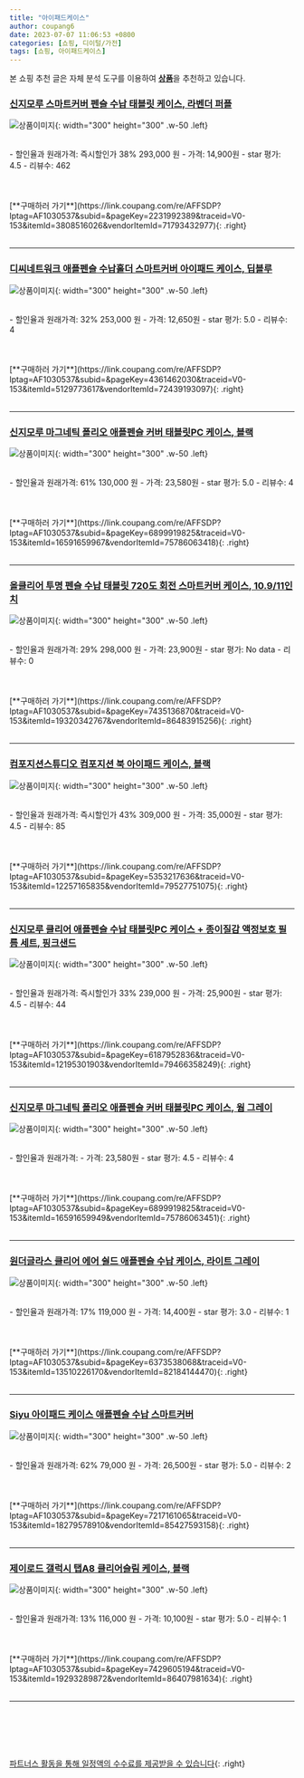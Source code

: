 ```yaml
---
title: "아이패드케이스"
author: coupang6
date: 2023-07-07 11:06:53 +0800
categories: [쇼핑, 디이털/가전]
tags: [쇼핑, 아이패드케이스]
---
```


본 쇼핑 추천 글은 자체 분석 도구를 이용하여 [**상품**](https://link.coupang.com/a/bao1ui)을 추천하고 있습니다.

### [신지모루 스마트커버 펜슬 수납 태블릿 케이스, 라벤더 퍼플](https://link.coupang.com/re/AFFSDP?lptag=AF1030537&subid=&pageKey=2231992389&traceid=V0-153&itemId=3808516026&vendorItemId=71793432977)

![상품이미지](https://thumbnail10.coupangcdn.com/thumbnails/remote/230x230ex/image/retail/images/8579761251575011-fb7b3dd9-f9ee-4999-8d3c-12f40f690a3a.jpg){: width="300" height="300" .w-50 .left}


<br>
- 할인율과 원래가격: 즉시할인가 38%  293,000   원
- 가격: 14,900원
- star 평가: 4.5
- 리뷰수: 462
<br>
<br>
<br>
<br>
[**구매하러 가기**](https://link.coupang.com/re/AFFSDP?lptag=AF1030537&subid=&pageKey=2231992389&traceid=V0-153&itemId=3808516026&vendorItemId=71793432977){: .right}
<br>
<br>

---

### [디씨네트워크 애플펜슬 수납홀더 스마트커버 아이패드 케이스, 딥블루](https://link.coupang.com/re/AFFSDP?lptag=AF1030537&subid=&pageKey=4361462030&traceid=V0-153&itemId=5129773617&vendorItemId=72439193097)

![상품이미지](https://thumbnail6.coupangcdn.com/thumbnails/remote/230x230ex/image/rs_quotation_api/07f1/9ccb445f8c04de7e63e5993e4f70867ba96aadc71e626b4fc08e8c4d83e6.jpg){: width="300" height="300" .w-50 .left}


<br>
- 할인율과 원래가격: 32%  253,000   원
- 가격: 12,650원
- star 평가: 5.0
- 리뷰수: 4
<br>
<br>
<br>
<br>
[**구매하러 가기**](https://link.coupang.com/re/AFFSDP?lptag=AF1030537&subid=&pageKey=4361462030&traceid=V0-153&itemId=5129773617&vendorItemId=72439193097){: .right}
<br>
<br>

---

### [신지모루 마그네틱 폴리오 애플펜슬 커버 태블릿PC 케이스, 블랙](https://link.coupang.com/re/AFFSDP?lptag=AF1030537&subid=&pageKey=6899919825&traceid=V0-153&itemId=16591659967&vendorItemId=75786063418)

![상품이미지](https://thumbnail7.coupangcdn.com/thumbnails/remote/230x230ex/image/retail/images/2971649585598396-0d6dc9b6-493e-42dc-8757-ba1d4f42f83f.jpg){: width="300" height="300" .w-50 .left}


<br>
- 할인율과 원래가격: 61%  130,000   원
- 가격: 23,580원
- star 평가: 5.0
- 리뷰수: 4
<br>
<br>
<br>
<br>
[**구매하러 가기**](https://link.coupang.com/re/AFFSDP?lptag=AF1030537&subid=&pageKey=6899919825&traceid=V0-153&itemId=16591659967&vendorItemId=75786063418){: .right}
<br>
<br>

---

### [올클리어 투명 펜슬 수납 태블릿 720도 회전 스마트커버 케이스, 10.9/11인치](https://link.coupang.com/re/AFFSDP?lptag=AF1030537&subid=&pageKey=7435136870&traceid=V0-153&itemId=19320342767&vendorItemId=86483915256)

![상품이미지](https://thumbnail10.coupangcdn.com/thumbnails/remote/230x230ex/image/vendor_inventory/8474/18d5e2cb43d7aab34c630d84d7cbb49fdb7ea41a55b6cea6f363207b62ef.jpg){: width="300" height="300" .w-50 .left}


<br>
- 할인율과 원래가격: 29%  298,000   원
- 가격: 23,900원
- star 평가: No data
- 리뷰수: 0
<br>
<br>
<br>
<br>
[**구매하러 가기**](https://link.coupang.com/re/AFFSDP?lptag=AF1030537&subid=&pageKey=7435136870&traceid=V0-153&itemId=19320342767&vendorItemId=86483915256){: .right}
<br>
<br>

---

### [컴포지션스튜디오 컴포지션 북 아이패드 케이스, 블랙](https://link.coupang.com/re/AFFSDP?lptag=AF1030537&subid=&pageKey=5353217636&traceid=V0-153&itemId=12257165835&vendorItemId=79527751075)

![상품이미지](https://thumbnail6.coupangcdn.com/thumbnails/remote/230x230ex/image/retail/images/2021/11/22/14/3/d178f3bc-547b-4b03-9394-6c6d38d8f8b3.jpg){: width="300" height="300" .w-50 .left}


<br>
- 할인율과 원래가격: 즉시할인가 43%  309,000   원
- 가격: 35,000원
- star 평가: 4.5
- 리뷰수: 85
<br>
<br>
<br>
<br>
[**구매하러 가기**](https://link.coupang.com/re/AFFSDP?lptag=AF1030537&subid=&pageKey=5353217636&traceid=V0-153&itemId=12257165835&vendorItemId=79527751075){: .right}
<br>
<br>

---

### [신지모루 클리어 애플펜슬 수납 태블릿PC 케이스 + 종이질감 액정보호 필름 세트, 핑크샌드](https://link.coupang.com/re/AFFSDP?lptag=AF1030537&subid=&pageKey=6187952836&traceid=V0-153&itemId=12195301903&vendorItemId=79466358249)

![상품이미지](https://thumbnail7.coupangcdn.com/thumbnails/remote/230x230ex/image/retail/images/8998721274965934-5f067707-cb51-48fb-a7da-dc7e8fdc7afd.jpg){: width="300" height="300" .w-50 .left}


<br>
- 할인율과 원래가격: 즉시할인가 33%  239,000   원
- 가격: 25,900원
- star 평가: 4.5
- 리뷰수: 44
<br>
<br>
<br>
<br>
[**구매하러 가기**](https://link.coupang.com/re/AFFSDP?lptag=AF1030537&subid=&pageKey=6187952836&traceid=V0-153&itemId=12195301903&vendorItemId=79466358249){: .right}
<br>
<br>

---

### [신지모루 마그네틱 폴리오 애플펜슬 커버 태블릿PC 케이스, 웜 그레이](https://link.coupang.com/re/AFFSDP?lptag=AF1030537&subid=&pageKey=6899919825&traceid=V0-153&itemId=16591659949&vendorItemId=75786063451)

![상품이미지](https://thumbnail9.coupangcdn.com/thumbnails/remote/230x230ex/image/retail/images/3138008791483565-6a35b38c-adbd-4611-845a-62c3428b5bbd.jpg){: width="300" height="300" .w-50 .left}


<br>
- 할인율과 원래가격: 
- 가격: 23,580원
- star 평가: 4.5
- 리뷰수: 4
<br>
<br>
<br>
<br>
[**구매하러 가기**](https://link.coupang.com/re/AFFSDP?lptag=AF1030537&subid=&pageKey=6899919825&traceid=V0-153&itemId=16591659949&vendorItemId=75786063451){: .right}
<br>
<br>

---

### [원더글라스 클리어 에어 쉴드 애플펜슬 수납 케이스, 라이트 그레이](https://link.coupang.com/re/AFFSDP?lptag=AF1030537&subid=&pageKey=6373538068&traceid=V0-153&itemId=13510226170&vendorItemId=82184144470)

![상품이미지](https://thumbnail10.coupangcdn.com/thumbnails/remote/230x230ex/image/vendor_inventory/1d46/5438b379ecbe39e591273b0b1df1737062f61c84df0acacaa91e72e450f4.jpg){: width="300" height="300" .w-50 .left}


<br>
- 할인율과 원래가격: 17%  119,000   원
- 가격: 14,400원
- star 평가: 3.0
- 리뷰수: 1
<br>
<br>
<br>
<br>
[**구매하러 가기**](https://link.coupang.com/re/AFFSDP?lptag=AF1030537&subid=&pageKey=6373538068&traceid=V0-153&itemId=13510226170&vendorItemId=82184144470){: .right}
<br>
<br>

---

### [Siyu 아이패드 케이스 애플펜슬 수납 스마트커버](https://link.coupang.com/re/AFFSDP?lptag=AF1030537&subid=&pageKey=7217161065&traceid=V0-153&itemId=18279578910&vendorItemId=85427593158)

![상품이미지](https://thumbnail6.coupangcdn.com/thumbnails/remote/230x230ex/image/vendor_inventory/c4f6/39e2dcb98a37ac95fad47109dda0bfa21d629cd8e444b2d5c2d13d3a9d5e.jpg){: width="300" height="300" .w-50 .left}


<br>
- 할인율과 원래가격: 62%  79,000   원
- 가격: 26,500원
- star 평가: 5.0
- 리뷰수: 2
<br>
<br>
<br>
<br>
[**구매하러 가기**](https://link.coupang.com/re/AFFSDP?lptag=AF1030537&subid=&pageKey=7217161065&traceid=V0-153&itemId=18279578910&vendorItemId=85427593158){: .right}
<br>
<br>

---

### [제이로드 갤럭시 탭A8 클리어슬림 케이스, 블랙](https://link.coupang.com/re/AFFSDP?lptag=AF1030537&subid=&pageKey=7429605194&traceid=V0-153&itemId=19293289872&vendorItemId=86407981634)

![상품이미지](https://thumbnail8.coupangcdn.com/thumbnails/remote/230x230ex/image/retail/images/2023/06/28/10/7/98edb4ce-3348-4219-9591-2c8c77b17333.jpg){: width="300" height="300" .w-50 .left}


<br>
- 할인율과 원래가격: 13%  116,000   원
- 가격: 10,100원
- star 평가: 5.0
- 리뷰수: 1
<br>
<br>
<br>
<br>
[**구매하러 가기**](https://link.coupang.com/re/AFFSDP?lptag=AF1030537&subid=&pageKey=7429605194&traceid=V0-153&itemId=19293289872&vendorItemId=86407981634){: .right}
<br>
<br>

---
<br><br><br><br><br> [파트너스 활동을 통해 일정액의 수수료를 제공받을 수 있습니다](https://link.coupang.com/a/bao1ui){: .right}